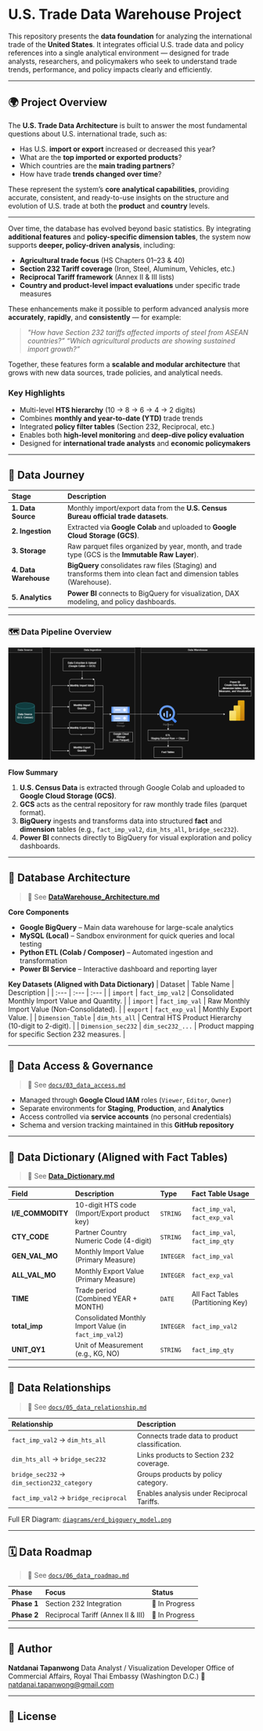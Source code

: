 # U.S. Trade Data Warehouse Project

This repository presents the **data foundation** for analyzing the international trade of the **United States**.
It integrates official U.S. trade data and policy references into a single analytical environment — designed for trade analysts, researchers, and policymakers who seek to understand trade trends, performance, and policy impacts clearly and efficiently.

-----

## 🌍 Project Overview

The **U.S. Trade Data Architecture** is built to answer the most fundamental questions about U.S. international trade, such as:

  - Has U.S. **import or export** increased or decreased this year?
  - What are the **top imported or exported products**?
  - Which countries are the **main trading partners**?
  - How have trade **trends changed over time**?

These represent the system’s **core analytical capabilities**, providing accurate, consistent, and ready-to-use insights on the structure and evolution of U.S. trade at both the **product** and **country** levels.

-----

Over time, the database has evolved beyond basic statistics.
By integrating **additional features** and **policy-specific dimension tables**, the system now supports **deeper, policy-driven analysis**, including:

  - **Agricultural trade focus** (HS Chapters 01–23 & 40)
  - **Section 232 Tariff coverage** (Iron, Steel, Aluminum, Vehicles, etc.)
  - **Reciprocal Tariff framework** (Annex II & III lists)
  - **Country and product-level impact evaluations** under specific trade measures

These enhancements make it possible to perform advanced analysis more **accurately**, **rapidly**, and **consistently** — for example:

> *"How have Section 232 tariffs affected imports of steel from ASEAN countries?”*
> *“Which agricultural products are showing sustained import growth?”*

Together, these features form a **scalable and modular architecture** that grows with new data sources, trade policies, and analytical needs.

### Key Highlights

  - Multi-level **HTS hierarchy** (10 → 8 → 6 → 4 → 2 digits)
  - Combines **monthly and year-to-date (YTD)** trade trends
  - Integrated **policy filter tables** (Section 232, Reciprocal, etc.)
  - Enables both **high-level monitoring** and **deep-dive policy evaluation**
  - Designed for **international trade analysts** and **economic policymakers**

-----

## 🧭 Data Journey

| Stage | Description |
| :--- | :--- |
| **1. Data Source** | Monthly import/export data from the **U.S. Census Bureau official trade datasets**. |
| **2. Ingestion** | Extracted via **Google Colab** and uploaded to **Google Cloud Storage (GCS)**. |
| **3. Storage** | Raw parquet files organized by year, month, and trade type (GCS is the **Immutable Raw Layer**). |
| **4. Data Warehouse** | **BigQuery** consolidates raw files (Staging) and transforms them into clean fact and dimension tables (Warehouse). |
| **5. Analytics** | **Power BI** connects to BigQuery for visualization, DAX modeling, and policy dashboards. |

-----

### 🗺️ Data Pipeline Overview
![Data Pipeline Diagram](Diagrams/Data%20pipeline%20Diagram.drawio.png)

**Flow Summary**

1.  **U.S. Census Data** is extracted through Google Colab and uploaded to **Google Cloud Storage (GCS)**.
2.  **GCS** acts as the central repository for raw monthly trade files (parquet format).
3.  **BigQuery** ingests and transforms data into structured **fact** and **dimension** tables (e.g., `fact_imp_val2`, `dim_hts_all`, `bridge_sec232`).
4.  **Power BI** connects directly to BigQuery for visual exploration and policy dashboards.

-----

## 🧱 Database Architecture

> 🔗 See [**DataWarehouse\_Architecture.md**](https://www.google.com/search?q=DataWarehouse_Architecture.md)

**Core Components**

  - **Google BigQuery** – Main data warehouse for large-scale analytics
  - **MySQL (Local)** – Sandbox environment for quick queries and local testing
  - **Python ETL (Colab / Composer)** – Automated ingestion and transformation
  - **Power BI Service** – Interactive dashboard and reporting layer

**Key Datasets (Aligned with Data Dictionary)**
| Dataset | Table Name | Description |
| :--- | :--- | :--- |
| `import` | `fact_imp_val2` | Consolidated Monthly Import Value and Quantity. |
| `import` | `fact_imp_val` | Raw Monthly Import Value (Non-Consolidated). |
| `export` | `fact_exp_val` | Monthly Export Value. |
| `Dimension_Table` | `dim_hts_all` | Central HTS Product Hierarchy (10-digit to 2-digit). |
| `Dimension_sec232` | `dim_sec232_...` | Product mapping for specific Section 232 measures. |

-----

## 🔐 Data Access & Governance

> 🔗 See [`docs/03_data_access.md`](https://www.google.com/search?q=docs/03_data_access.md)

  - Managed through **Google Cloud IAM** roles (`Viewer`, `Editor`, `Owner`)
  - Separate environments for **Staging**, **Production**, and **Analytics**
  - Access controlled via **service accounts** (no personal credentials)
  - Schema and version tracking maintained in this **GitHub repository**

-----

## 🧾 Data Dictionary (Aligned with Fact Tables)

> 🔗 See [**Data\_Dictionary.md**](https://www.google.com/search?q=Data_Dictionary.md)

| Field | Description | Type | Fact Table Usage |
| :--- | :--- | :--- | :--- |
| **I/E\_COMMODITY** | 10-digit HTS code (Import/Export product key) | `STRING` | `fact_imp_val`, `fact_exp_val` |
| **CTY\_CODE** | Partner Country Numeric Code (4-digit) | `STRING` | `fact_imp_val`, `fact_imp_qty` |
| **GEN\_VAL\_MO** | Monthly Import Value (Primary Measure) | `INTEGER` | `fact_imp_val` |
| **ALL\_VAL\_MO** | Monthly Export Value (Primary Measure) | `INTEGER` | `fact_exp_val` |
| **TIME** | Trade period (Combined YEAR + MONTH) | `DATE` | All Fact Tables (Partitioning Key) |
| **total\_imp** | Consolidated Monthly Import Value (in `fact_imp_val2`) | `INTEGER` | `fact_imp_val2` |
| **UNIT\_QY1** | Unit of Measurement (e.g., KG, NO) | `STRING` | `fact_imp_qty` |

-----

## 🔗 Data Relationships

> 🔗 See [`docs/05_data_relationship.md`](https://www.google.com/search?q=docs/05_data_relationship.md)

| Relationship | Description |
| :--- | :--- |
| `fact_imp_val2` → `dim_hts_all` | Connects trade data to product classification. |
| `dim_hts_all` → `bridge_sec232` | Links products to Section 232 coverage. |
| `bridge_sec232` → `dim_section232_category` | Groups products by policy category. |
| `fact_imp_val2` → `bridge_reciprocal` | Enables analysis under Reciprocal Tariffs. |

Full ER Diagram: [`diagrams/erd_bigquery_model.png`](https://www.google.com/search?q=diagrams/erd_bigquery_model.png)

-----

## 🗓 Data Roadmap

> 🔗 See [`docs/06_data_roadmap.md`](https://www.google.com/search?q=docs/06_data_roadmap.md)

| Phase | Focus | Status |
| :--- | :--- | :--- |
| **Phase 1** | Section 232 Integration | 🔄 In Progress |
| **Phase 2** | Reciprocal Tariff (Annex II & III) | 🔄 In Progress |

-----

## 👤 Author

**Natdanai Tapanwong**
Data Analyst / Visualization Developer
Office of Commercial Affairs, Royal Thai Embassy (Washington D.C.)
📧 natdanai.tapanwong@gmail.com

-----

## 🪪 License
